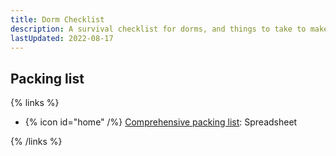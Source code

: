 ```yaml
---
title: Dorm Checklist
description: A survival checklist for dorms, and things to take to make the best of your Northeastern dorm experience
lastUpdated: 2022-08-17
---
```


## Packing list

{% links %}

- {% icon id="home" /%} [Comprehensive packing list](https://docs.google.com/spreadsheets/d/1fdCDIjVNXEGwoe2ll3nNReJ_2AwNlmGrilOGL6F7x5A/edit#gid=194428511): Spreadsheet

{% /links %}